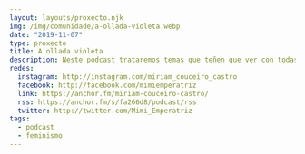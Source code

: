 ```yaml
---
layout: layouts/proxecto.njk
img: /img/comunidade/a-ollada-violeta.webp
date: "2019-11-07"
type: proxecto
title: A ollada violeta
description: Neste podcast trataremos temas que teñen que ver con todas nós dende unha perspectiva feminista e en galego.
redes:
  instagram: http://instagram.com/miriam_couceiro_castro
  facebook: http://facebook.com/mimiemperatriz
  link: https://anchor.fm/miriam-couceiro-castro/
  rss: https://anchor.fm/s/fa266d8/podcast/rss
  twitter: http://twitter.com/Mimi_Emperatriz
tags:
  - podcast
  - feminismo
---
```

